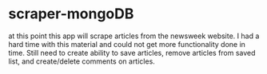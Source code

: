 # scraper-mongoDB

at this point this app will scrape articles from the newsweek website.  I had a hard time with this material and could not get more functionality done in time. Still need to create ability to save articles, remove articles from saved list, and create/delete comments on articles.
